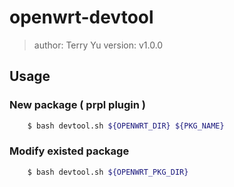 # openwrt-devtool

> author: Terry Yu
> version: v1.0.0

## Usage

### New package ( prpl plugin )
``` bash
    $ bash devtool.sh ${OPENWRT_DIR} ${PKG_NAME}
```

### Modify existed package 
``` bash 
    $ bash devtool.sh ${OPENWRT_PKG_DIR}
```
